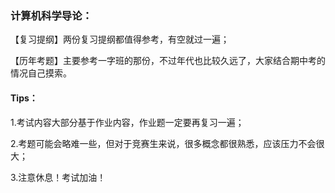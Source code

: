 ### 计算机科学导论：
【复习提纲】两份复习提纲都值得参考，有空就过一遍；

【历年考题】主要参考一字班的那份，不过年代也比较久远了，大家结合期中考的情况自己摸索。

#### Tips：
1.考试内容大部分基于作业内容，作业题一定要再复习一遍；

2.考题可能会略难一些，但对于竞赛生来说，很多概念都很熟悉，应该压力不会很大；

3.注意休息！考试加油！
